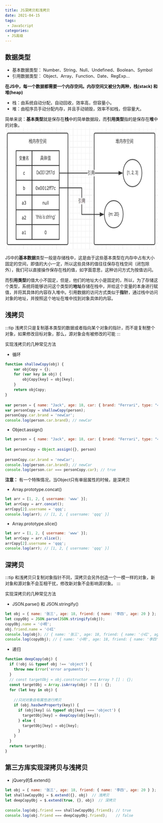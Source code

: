 ```yaml
---
title: JS深拷贝和浅拷贝
date: 2021-04-15
tags:
 - JavaScript
categories:
 - JS高级
---
```


## 数据类型

- 基本数据类型： Number、String、Null、Undefined、Boolean、Symbol 
- 引用数据类型： Object、Array、Function、Date、RegExp...

**在JS中，每一个数据都需要一个内存空间。内存空间又被分为两种，栈(stack) 和 堆(heap)**

- 栈：由系统自动分配，自动回收，效率高，但容量小。
- 堆：由程序员手动分配内存，并且手动销毁，效率不如栈，但容量大。

简单来说：**基本类型**就是保存在**栈**中的简单数据段，而**引用类型**指的是保存在**堆**中的对象。<br>
<img src="./imgs/01.png" alt="image" title="示意图" width="800px" height="400px">

JS中的**基本数据**类型一般是存储栈中，这是由于这些基本类型在内存中占有大小固定的空间，即值的大小一定，所以这些具体的值往往保存在栈空间（闭包除外），我们可以直接操作保存在栈的值，如字面意思，这种访问方式为按值访问。<br>

而**引用类型**的值大小不固定，但是，他们的地址大小是固定的，所以，为了存储这个类型，系统将能够访问这个类型的**地址**存储在栈中，并给这个变量的本身进行赋值，并将其具体的内容存入堆中。引用数据的访问方式类似于**指针**，通过栈中访问对象的地址，并按照这个地址在堆中找到对象具体的内容。


## 浅拷贝
:::tip
浅拷贝只是复制基本类型的数据或者指向某个对象的指针，而不是复制整个对象，如果修改目标对象，那么，源对象会有被修改的可能
:::


实现浅拷贝的几种常见方法
- 循环
```js
function shallowCopy(obj) {
    var objCopy = {};
    for (var key in obj) {
        objCopy[key] = obj[key];
    }
    return objCopy;
}

var person = { name: "Jack", age: 18, car: { brand: "Ferrari", type: "430" } };
var personCopy = shallowCopy(person);
personCopy.car.brand = 'newCar';
console.log(person.car.brand); // newCar
```

- Object.assign()
```js
let person = { name: "Jack", age: 18, car: { brand: "Ferrari", type: "430" } };

let personCopy = Object.assign({}, person)

personCopy.car.brand = 'newCar';
console.log(person.car.brand); // newCar
console.log(person.car === personCopy.car); // true
```
**注意：** 有一个特殊情况，当Object只有单层属性的时候，是深拷贝

- Array.prototype.concat()
```js
let arr = [1, 2, { username: 'www' }];
let arrCopy = arr.concat();
arrCopy[2].username = 'qqq';
console.log(arr); // [1, 2, { username: 'qqq' }]
```

- Array.prototype.slice()
```js
let arr = [1, 2, { username: 'www' }];
let arrCopy = arr.slice();
arrCopy[2].username = 'qqq';
console.log(arr); // [1, 2, { username: 'qqq' }]
```

## 深拷贝
:::tip
和浅拷贝只复制对象指针不同，深拷贝会另外创造一个一模一样的对象，新对象和源对象不会互相干扰，修改新对象不会影响源对象。
:::

实现深拷贝的几种常见方法
- JSON.parse() 和 JSON.stringify()
```js
let obj = { name: '张三', age: 18, friend: { name: '李四', age: 20 } };
let copyObj = JSON.parse(JSON.stringify(obj));
copyObj.name = '小明';
obj.friend.name = '小红'
console.log(obj); // { name: '张三', age: 18, friend: { name: '小红', age: 20 } };
console.log(copyObj); // { name: '小明', age: 18, friend: { name: '李四', age: 20 } };
```

- 递归
```js
function deepCopy(obj) {
  if (!obj && typeof obj !== 'object') {
    throw new Error('error arguments');
  }
  // const targetObj = obj.constructor === Array ? [] : {};
  const targetObj = Array.isArray(obj) ? [] : {};
  for (let key in obj) {
    
    //只对对象自有属性进行拷贝
    if (obj.hasOwnProperty(key)) { 
      if (obj[key] && typeof obj[key] === 'object') {
        targetObj[key] = deepCopy(obj[key]);
      } else {
        targetObj[key] = obj[key];
      }
    }
  }
  return targetObj;
}
```

## 第三方库实现深拷贝与浅拷贝

- jQuery的$.extend()
```js
let obj = { name: '张三', age: 18, friend: { name: '李四', age: 20 } };
let shallowCopyObj = $.extend({}, obj)  // 浅拷贝
let deepCopyObj = $.extend(true, {}, obj)  // 深拷贝

console.log(obj.friend === shallowCopyObj.friend); // true
console.log(obj.friend === deepCopyObj.friend);    // false
```